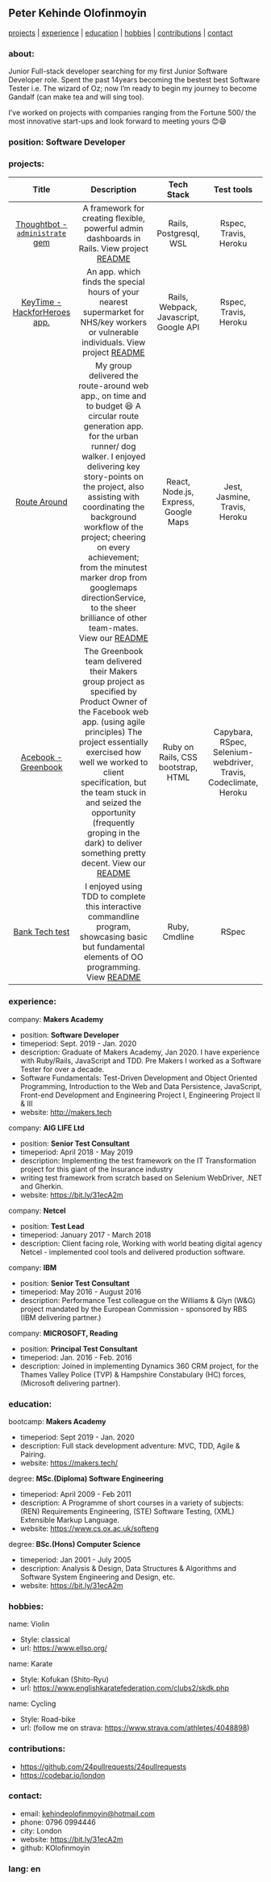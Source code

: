 ## Peter Kehinde Olofinmoyin

[projects](#projects) | [experience](#experience) | [education](#education) | [hobbies](#hobbies) | [contributions](#contributions) | [contact](#contact)

### about:
Junior Full-stack developer searching for my first Junior Software Developer role. Spent the past 14years becoming the bestest best Software Tester i.e. The wizard of Oz; now I’m ready to begin my journey to become Gandalf (can make tea and will sing too).

I’ve worked on projects with companies ranging from the Fortune 500/ the most innovative start-ups and look forward to meeting yours 😊:smile:

### position: Software Developer

### <a name="projects">projects</a>:
|Title | Description | Tech Stack | Test tools|
| :-:| :-:| :-:| :-:|
| <a href="https://administrate-prototype.herokuapp.com/getting_started">Thoughtbot - `administrate` gem </a> | A framework for creating flexible, powerful admin dashboards in Rails. View project <a href="https://github.com/thoughtbot/administrate/">README</a> | Rails, Postgresql, WSL | Rspec, Travis, Heroku|
| <a href="http://hfh-groceries.herokuapp.com/">KeyTime - HackforHeroes app. </a> | An app. which finds the special hours of your nearest supermarket for NHS/key workers or vulnerable individuals. View project <a href="https://github.com/jlblumberg/hfh-groceries">README</a> | Rails, Webpack, Javascript, Google API | Rspec, Travis, Heroku|
| <a href="http://routearound.herokuapp.com/">Route Around </a> | My group delivered the route-around web app., on time and to budget :laughing: A circular route generation app. for the urban runner/ dog walker. I enjoyed delivering key story-points on the project, also assisting with coordinating the background workflow of the project; cheering on every achievement; from the minutest marker drop from googlemaps directionService, to the sheer brilliance of other team-mates. View our <a href="https://github.com/Fantastic-Makers-Group-2-final-Project/Route_Around">README</a> | React, Node.js, Express, Google Maps | Jest, Jasmine, Travis, Heroku|
|<a href="https://github.com/robertwoolley99/acebook-greenbook">Acebook - Greenbook </a> | The Greenbook team delivered their Makers group project as specified by Product Owner of the Facebook web app. (using agile principles) The project essentially exercised how well we worked to client specification, but the team stuck in and seized the opportunity (frequently groping in the dark) to deliver something pretty decent. View our <a href="https://github.com/robertwoolley99/acebook-greenbook"> README </a> | Ruby on Rails, CSS bootstrap, HTML | Capybara, RSpec, Selenium-webdriver, Travis, Codeclimate, Heroku |
| <a href="https://github.com/KOlofinmoyin/Bank_tech_test"> Bank Tech test </a> | I enjoyed using TDD to complete this interactive commandline program, showcasing basic but fundamental elements of OO programming. View <a href="https://github.com/KOlofinmoyin/Bank_tech_test"> README </a> | Ruby, Cmdline | RSpec |

### <a name="experience">experience</a>:

company: **Makers Academy**
-  position: **Software Developer**
-  timeperiod: Sept. 2019 - Jan. 2020
-  description: Graduate of Makers Academy, Jan 2020. I have experience with Ruby/Rails, JavaScript and TDD. Pre Makers I worked as a Software Tester for over a decade.
- Software Fundamentals: Test-Driven Development and Object Oriented Programming, Introduction to the Web and Data Persistence, JavaScript, Front-end Development and Engineering Project I, Engineering Project II & III  
- website: http://makers.tech

company: **AIG LIFE Ltd**
-  position: **Senior Test Consultant**
-  timeperiod: April 2018 - May 2019
-  description: Implementing the test framework on the IT Transformation project for this giant of the Insurance industry
- writing test framework from scratch based on Selenium WebDriver, .NET and Gherkin.
- website: https://bit.ly/31ecA2m

company: **Netcel**
- position: **Test Lead**
- timeperiod: January 2017 - March 2018
- description: Client facing role, Working with world beating digital agency Netcel - implemented cool tools and delivered production software.

company: **IBM**
- position: **Senior Test Consultant**
- timeperiod: May 2016 - August 2016
- description: Performance Test colleague on the Williams & Glyn (W&G) project mandated by the European Commission - sponsored by RBS (IBM delivering partner.)

company: **MICROSOFT, Reading**
- position: **Principal Test Consultant**
- timeperiod: Jan. 2016 - Feb. 2016
- description: Joined in implementing Dynamics 360 CRM project, for the Thames Valley Police (TVP) & Hampshire Constabulary (HC) forces, (Microsoft delivering partner).

### <a name="education">education</a>:

 bootcamp: **Makers Academy**
- timeperiod: Sept 2019 - Jan. 2020
- description: Full stack development adventure: MVC, TDD, Agile & Pairing.
- website: https://makers.tech/

 degree: **MSc.(Diploma) Software Engineering**
- timeperiod: April 2009 - Feb 2011
- description: A Programme of short courses in a variety of subjects: (REN) Requirements Engineering, (STE) Software Testing, (XML) Extensible Markup Language.
- website: https://www.cs.ox.ac.uk/softeng

 degree: **BSc.(Hons) Computer Science**
- timeperiod: Jan 2001 - July 2005
- description: Analysis & Design, Data Structures & Algorithms and Software System Engineering and Design, etc.
- website: https://bit.ly/31ecA2m

### <a name="hobbies">hobbies</a>:
name: Violin
- Style: classical
- url: https://www.ellso.org/

name: Karate
- Style: Kofukan (Shito-Ryu)
- url: https://www.englishkaratefederation.com/clubs2/skdk.php

name: Cycling
- Style: Road-bike
- url: (follow me on strava: https://www.strava.com/athletes/4048898)

### <a name="contributions">contributions</a>:
- https://github.com/24pullrequests/24pullrequests
- https://codebar.io/london

### <a name="contact">contact</a>:
- email: kehindeolofinmoyin@hotmail.com
- phone: 0796 0994446
- city: London
- website: https://bit.ly/31ecA2m
- github: KOlofinmoyin
### lang: en
